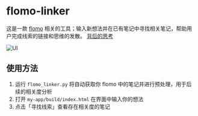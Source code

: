 # flomo-linker
这是一款 [flomo](https://flomoapp.com/) 相关的工具；输入新想法并在已有笔记中寻找相关笔记，帮助用户完成线索的链接和思维的发散。
[背后的思考](https://blog.dabing.one/20220221)

![UI](https://jiangzilong-image.oss-cn-beijing.aliyuncs.com/uPic/nfzojy20220220223345.png)

## 使用方法
1. 运行 `flomo_linker.py` 将自动获取你 flomo 中的笔记并进行预处理，用于后续的相关度分析
2. 打开 `my-app/build/index.html` 在界面中输入你的想法
3. 点击「寻找线索」查看存在相关度的笔记
